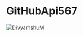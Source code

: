 # GitHubApi567
[![DivyamshuM](https://circleci.com/gh/DivyamshuM/Divyamshu_Git567.svg?style=svg)](https://app.circleci.com/pipelines/github/DivyamshuM/Divyamshu_Git567?branch=main&filter=all)
